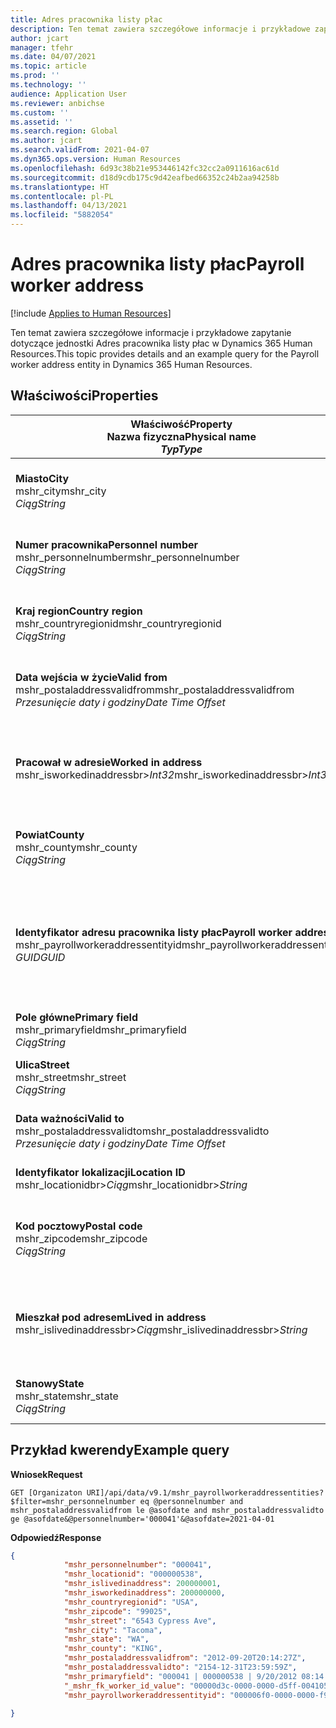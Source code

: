 ```yaml
---
title: Adres pracownika listy płac
description: Ten temat zawiera szczegółowe informacje i przykładowe zapytanie dotyczące jednostki Adres pracownika listy płac w Dynamics 365 Human Resources.
author: jcart
manager: tfehr
ms.date: 04/07/2021
ms.topic: article
ms.prod: ''
ms.technology: ''
audience: Application User
ms.reviewer: anbichse
ms.custom: ''
ms.assetid: ''
ms.search.region: Global
ms.author: jcart
ms.search.validFrom: 2021-04-07
ms.dyn365.ops.version: Human Resources
ms.openlocfilehash: 6d93c38b21e953446142fc32cc2a0911616ac61d
ms.sourcegitcommit: d18d9cdb175c9d42eafbed66352c24b2aa94258b
ms.translationtype: HT
ms.contentlocale: pl-PL
ms.lasthandoff: 04/13/2021
ms.locfileid: "5882054"
---
```

# <a name="payroll-worker-address"></a><span data-ttu-id="206f6-103">Adres pracownika listy płac</span><span class="sxs-lookup"><span data-stu-id="206f6-103">Payroll worker address</span></span>

[!include [Applies to Human Resources](../includes/applies-to-hr.md)]

<span data-ttu-id="206f6-104">Ten temat zawiera szczegółowe informacje i przykładowe zapytanie dotyczące jednostki Adres pracownika listy płac w Dynamics 365 Human Resources.</span><span class="sxs-lookup"><span data-stu-id="206f6-104">This topic provides details and an example query for the Payroll worker address entity in Dynamics 365 Human Resources.</span></span>

## <a name="properties"></a><span data-ttu-id="206f6-105">Właściwości</span><span class="sxs-lookup"><span data-stu-id="206f6-105">Properties</span></span>

| <span data-ttu-id="206f6-106">Właściwość</span><span class="sxs-lookup"><span data-stu-id="206f6-106">Property</span></span><br><span data-ttu-id="206f6-107">**Nazwa fizyczna**</span><span class="sxs-lookup"><span data-stu-id="206f6-107">**Physical name**</span></span><br><span data-ttu-id="206f6-108">**_Typ_**</span><span class="sxs-lookup"><span data-stu-id="206f6-108">**_Type_**</span></span> | <span data-ttu-id="206f6-109">Użycie</span><span class="sxs-lookup"><span data-stu-id="206f6-109">Use</span></span> | <span data-ttu-id="206f6-110">opis</span><span class="sxs-lookup"><span data-stu-id="206f6-110">Description</span></span> |
| --- | --- | --- |
| <span data-ttu-id="206f6-111">**Miasto**</span><span class="sxs-lookup"><span data-stu-id="206f6-111">**City**</span></span><br><span data-ttu-id="206f6-112">mshr_city</span><span class="sxs-lookup"><span data-stu-id="206f6-112">mshr_city</span></span><br><span data-ttu-id="206f6-113">*Ciąg*</span><span class="sxs-lookup"><span data-stu-id="206f6-113">*String*</span></span> | <span data-ttu-id="206f6-114">Tylko do odczytu</span><span class="sxs-lookup"><span data-stu-id="206f6-114">Read-only</span></span><br><span data-ttu-id="206f6-115">Potrzebne</span><span class="sxs-lookup"><span data-stu-id="206f6-115">Required</span></span> | <span data-ttu-id="206f6-116">Miasto zdefiniowane dla adresu.</span><span class="sxs-lookup"><span data-stu-id="206f6-116">The city defined for the address.</span></span>   |
| <span data-ttu-id="206f6-117">**Numer pracownika**</span><span class="sxs-lookup"><span data-stu-id="206f6-117">**Personnel number**</span></span><br><span data-ttu-id="206f6-118">mshr_personnelnumber</span><span class="sxs-lookup"><span data-stu-id="206f6-118">mshr_personnelnumber</span></span><br><span data-ttu-id="206f6-119">*Ciąg*</span><span class="sxs-lookup"><span data-stu-id="206f6-119">*String*</span></span> | <span data-ttu-id="206f6-120">Tylko do odczytu</span><span class="sxs-lookup"><span data-stu-id="206f6-120">Read-only</span></span><br><span data-ttu-id="206f6-121">Potrzebne</span><span class="sxs-lookup"><span data-stu-id="206f6-121">Required</span></span> | <span data-ttu-id="206f6-122">Unikalny numer personelu pracownika.</span><span class="sxs-lookup"><span data-stu-id="206f6-122">The employee's unique personnel number.</span></span>  |
| <span data-ttu-id="206f6-123">**Kraj region**</span><span class="sxs-lookup"><span data-stu-id="206f6-123">**Country region**</span></span><br><span data-ttu-id="206f6-124">mshr_countryregionid</span><span class="sxs-lookup"><span data-stu-id="206f6-124">mshr_countryregionid</span></span><br><span data-ttu-id="206f6-125">*Ciąg*</span><span class="sxs-lookup"><span data-stu-id="206f6-125">*String*</span></span> | <span data-ttu-id="206f6-126">Tylko do odczytu</span><span class="sxs-lookup"><span data-stu-id="206f6-126">Read-only</span></span><br><span data-ttu-id="206f6-127">Potrzebne</span><span class="sxs-lookup"><span data-stu-id="206f6-127">Required</span></span> | <span data-ttu-id="206f6-128">Region kraju zdefiniowany dla adresu</span><span class="sxs-lookup"><span data-stu-id="206f6-128">The country region defined for the address</span></span>  |
| <span data-ttu-id="206f6-129">**Data wejścia w życie**</span><span class="sxs-lookup"><span data-stu-id="206f6-129">**Valid from**</span></span><br><span data-ttu-id="206f6-130">mshr_postaladdressvalidfrom</span><span class="sxs-lookup"><span data-stu-id="206f6-130">mshr_postaladdressvalidfrom</span></span><br><span data-ttu-id="206f6-131">*Przesunięcie daty i godziny*</span><span class="sxs-lookup"><span data-stu-id="206f6-131">*Date Time Offset*</span></span> | <span data-ttu-id="206f6-132">Tylko do odczytu</span><span class="sxs-lookup"><span data-stu-id="206f6-132">Read-only</span></span> <br><span data-ttu-id="206f6-133">Potrzebne</span><span class="sxs-lookup"><span data-stu-id="206f6-133">Required</span></span> | <span data-ttu-id="206f6-134">Data, od której adres jest ważny.</span><span class="sxs-lookup"><span data-stu-id="206f6-134">The date the address is valid from.</span></span> |
| <span data-ttu-id="206f6-135">**Pracował w adresie**</span><span class="sxs-lookup"><span data-stu-id="206f6-135">**Worked in address**</span></span><br><span data-ttu-id="206f6-136">mshr_isworkedinaddressbr>*Int32*</span><span class="sxs-lookup"><span data-stu-id="206f6-136">mshr_isworkedinaddressbr>*Int32*</span></span> | <span data-ttu-id="206f6-137">Tylko do odczytu</span><span class="sxs-lookup"><span data-stu-id="206f6-137">Read-only</span></span><br><span data-ttu-id="206f6-138">Potrzebne</span><span class="sxs-lookup"><span data-stu-id="206f6-138">Required</span></span> | <span data-ttu-id="206f6-139">Wskazuje, czy adres jest miejscem pracy pracownika.</span><span class="sxs-lookup"><span data-stu-id="206f6-139">Denotes if the address is where the employee works.</span></span> |
| <span data-ttu-id="206f6-140">**Powiat**</span><span class="sxs-lookup"><span data-stu-id="206f6-140">**County**</span></span><br><span data-ttu-id="206f6-141">mshr_county</span><span class="sxs-lookup"><span data-stu-id="206f6-141">mshr_county</span></span><br><span data-ttu-id="206f6-142">*Ciąg*</span><span class="sxs-lookup"><span data-stu-id="206f6-142">*String*</span></span> | <span data-ttu-id="206f6-143">Tylko do odczytu</span><span class="sxs-lookup"><span data-stu-id="206f6-143">Read-only</span></span><br><span data-ttu-id="206f6-144">Potrzebne</span><span class="sxs-lookup"><span data-stu-id="206f6-144">Required</span></span> | <span data-ttu-id="206f6-145">Hrabstwo zdefiniowane dla adresu.</span><span class="sxs-lookup"><span data-stu-id="206f6-145">The county defined for the address.</span></span>  |
| <span data-ttu-id="206f6-146">**Identyfikator adresu pracownika listy płac**</span><span class="sxs-lookup"><span data-stu-id="206f6-146">**Payroll worker address ID**</span></span><br><span data-ttu-id="206f6-147">mshr_payrollworkeraddressentityid</span><span class="sxs-lookup"><span data-stu-id="206f6-147">mshr_payrollworkeraddressentityid</span></span><br><span data-ttu-id="206f6-148">*GUID*</span><span class="sxs-lookup"><span data-stu-id="206f6-148">*GUID*</span></span> | <span data-ttu-id="206f6-149">Potrzebne</span><span class="sxs-lookup"><span data-stu-id="206f6-149">Required</span></span><br><span data-ttu-id="206f6-150">Wygenerowany przez system</span><span class="sxs-lookup"><span data-stu-id="206f6-150">System generated</span></span> | <span data-ttu-id="206f6-151">Wygenerowana przez system wartość identyfikatora GUID w celu unikatowego zidentyfikowania adresu.</span><span class="sxs-lookup"><span data-stu-id="206f6-151">A system-generated GUID value to uniquely identify the address.</span></span>  |
| <span data-ttu-id="206f6-152">**Pole główne**</span><span class="sxs-lookup"><span data-stu-id="206f6-152">**Primary field**</span></span><br><span data-ttu-id="206f6-153">mshr_primaryfield</span><span class="sxs-lookup"><span data-stu-id="206f6-153">mshr_primaryfield</span></span><br><span data-ttu-id="206f6-154">*Ciąg*</span><span class="sxs-lookup"><span data-stu-id="206f6-154">*String*</span></span> | <span data-ttu-id="206f6-155">Tylko do odczytu</span><span class="sxs-lookup"><span data-stu-id="206f6-155">Read-only</span></span><br><span data-ttu-id="206f6-156">Potrzebne</span><span class="sxs-lookup"><span data-stu-id="206f6-156">Required</span></span> |  |
| <span data-ttu-id="206f6-157">**Ulica**</span><span class="sxs-lookup"><span data-stu-id="206f6-157">**Street**</span></span><br><span data-ttu-id="206f6-158">mshr_street</span><span class="sxs-lookup"><span data-stu-id="206f6-158">mshr_street</span></span><br><span data-ttu-id="206f6-159">*Ciąg*</span><span class="sxs-lookup"><span data-stu-id="206f6-159">*String*</span></span> | <span data-ttu-id="206f6-160">Tylko do odczytu</span><span class="sxs-lookup"><span data-stu-id="206f6-160">Read-only</span></span><br><span data-ttu-id="206f6-161">Potrzebne</span><span class="sxs-lookup"><span data-stu-id="206f6-161">Required</span></span> | <span data-ttu-id="206f6-162">Ulica określona dla adresu.</span><span class="sxs-lookup"><span data-stu-id="206f6-162">The street defined for the address.</span></span> |
| <span data-ttu-id="206f6-163">**Data ważności**</span><span class="sxs-lookup"><span data-stu-id="206f6-163">**Valid to**</span></span><br><span data-ttu-id="206f6-164">mshr_postaladdressvalidto</span><span class="sxs-lookup"><span data-stu-id="206f6-164">mshr_postaladdressvalidto</span></span><br><span data-ttu-id="206f6-165">*Przesunięcie daty i godziny*</span><span class="sxs-lookup"><span data-stu-id="206f6-165">*Date Time Offset*</span></span> | <span data-ttu-id="206f6-166">Tylko do odczytu</span><span class="sxs-lookup"><span data-stu-id="206f6-166">Read-only</span></span> <br><span data-ttu-id="206f6-167">Potrzebne</span><span class="sxs-lookup"><span data-stu-id="206f6-167">Required</span></span> | <span data-ttu-id="206f6-168">Data, do której adres jest ważny.</span><span class="sxs-lookup"><span data-stu-id="206f6-168">The date the address is valid to.</span></span>  |
| <span data-ttu-id="206f6-169">**Identyfikator lokalizacji**</span><span class="sxs-lookup"><span data-stu-id="206f6-169">**Location ID**</span></span><br><span data-ttu-id="206f6-170">mshr_locationidbr>*Ciąg*</span><span class="sxs-lookup"><span data-stu-id="206f6-170">mshr_locationidbr>*String*</span></span> | <span data-ttu-id="206f6-171">Tylko do odczytu</span><span class="sxs-lookup"><span data-stu-id="206f6-171">Read-only</span></span> <br><span data-ttu-id="206f6-172">Potrzebne</span><span class="sxs-lookup"><span data-stu-id="206f6-172">Required</span></span> | <span data-ttu-id="206f6-173">Identyfikator dla adresu.</span><span class="sxs-lookup"><span data-stu-id="206f6-173">The ID for the address.</span></span>  |
| <span data-ttu-id="206f6-174">**Kod pocztowy**</span><span class="sxs-lookup"><span data-stu-id="206f6-174">**Postal code**</span></span><br><span data-ttu-id="206f6-175">mshr_zipcode</span><span class="sxs-lookup"><span data-stu-id="206f6-175">mshr_zipcode</span></span><br><span data-ttu-id="206f6-176">*Ciąg*</span><span class="sxs-lookup"><span data-stu-id="206f6-176">*String*</span></span> | <span data-ttu-id="206f6-177">Tylko do odczytu</span><span class="sxs-lookup"><span data-stu-id="206f6-177">Read-only</span></span> <br><span data-ttu-id="206f6-178">Potrzebne</span><span class="sxs-lookup"><span data-stu-id="206f6-178">Required</span></span> |<span data-ttu-id="206f6-179">Numer identyfikacji zdefiniowany dla pracownika.</span><span class="sxs-lookup"><span data-stu-id="206f6-179">The identification number defined for the employee.</span></span>  |
| <span data-ttu-id="206f6-180">**Mieszkał pod adresem**</span><span class="sxs-lookup"><span data-stu-id="206f6-180">**Lived in address**</span></span><br><span data-ttu-id="206f6-181">mshr_islivedinaddressbr>*Ciąg*</span><span class="sxs-lookup"><span data-stu-id="206f6-181">mshr_islivedinaddressbr>*String*</span></span> | <span data-ttu-id="206f6-182">Tylko do odczytu</span><span class="sxs-lookup"><span data-stu-id="206f6-182">Read-only</span></span><br><span data-ttu-id="206f6-183">Potrzebne</span><span class="sxs-lookup"><span data-stu-id="206f6-183">Required</span></span> | <span data-ttu-id="206f6-184">Wskazuje, czy adres jest miejscem zamieszkania pracownika.</span><span class="sxs-lookup"><span data-stu-id="206f6-184">Denotes if the address is where the employee lives.</span></span> |
| <span data-ttu-id="206f6-185">**Stanowy**</span><span class="sxs-lookup"><span data-stu-id="206f6-185">**State**</span></span><br><span data-ttu-id="206f6-186">mshr_state</span><span class="sxs-lookup"><span data-stu-id="206f6-186">mshr_state</span></span><br><span data-ttu-id="206f6-187">*Ciąg*</span><span class="sxs-lookup"><span data-stu-id="206f6-187">*String*</span></span> | <span data-ttu-id="206f6-188">Tylko do odczytu</span><span class="sxs-lookup"><span data-stu-id="206f6-188">Read-only</span></span><br><span data-ttu-id="206f6-189">Potrzebne</span><span class="sxs-lookup"><span data-stu-id="206f6-189">Required</span></span> | <span data-ttu-id="206f6-190">Stan określony dla adresu.</span><span class="sxs-lookup"><span data-stu-id="206f6-190">The state defined for the address.</span></span>  |

## <a name="example-query"></a><span data-ttu-id="206f6-191">Przykład kwerendy</span><span class="sxs-lookup"><span data-stu-id="206f6-191">Example query</span></span>

<span data-ttu-id="206f6-192">**Wniosek**</span><span class="sxs-lookup"><span data-stu-id="206f6-192">**Request**</span></span>

```http
GET [Organizaton URI]/api/data/v9.1/mshr_payrollworkeraddressentities?$filter=mshr_personnelnumber eq @personnelnumber and mshr_postaladdressvalidfrom le @asofdate and mshr_postaladdressvalidto ge @asofdate&@personnelnumber='000041'&@asofdate=2021-04-01
```

<span data-ttu-id="206f6-193">**Odpowiedź**</span><span class="sxs-lookup"><span data-stu-id="206f6-193">**Response**</span></span>

```json
{
            "mshr_personnelnumber": "000041",
            "mshr_locationid": "000000538",
            "mshr_islivedinaddress": 200000001,
            "mshr_isworkedinaddress": 200000000,
            "mshr_countryregionid": "USA",
            "mshr_zipcode": "99025",
            "mshr_street": "6543 Cypress Ave",
            "mshr_city": "Tacoma",
            "mshr_state": "WA",
            "mshr_county": "KING",
            "mshr_postaladdressvalidfrom": "2012-09-20T20:14:27Z",
            "mshr_postaladdressvalidto": "2154-12-31T23:59:59Z",
            "mshr_primaryfield": "000041 | 000000538 | 9/20/2012 08:14:27 pm",
            "_mshr_fk_worker_id_value": "00000d3c-0000-0000-d5ff-004105000000",
            "mshr_payrollworkeraddressentityid": "000006f0-0000-0000-f90f-014105000000"

}
```
